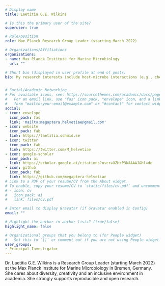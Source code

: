 ```yaml
---
# Display name
title: Laetitia G.E. Wilkins

# Is this the primary user of the site?
superuser: true

# Role/position
role: Max Planck Research Group Leader (starting March 2022)

# Organizations/Affiliations
organizations:
- name: Max Planck Institute for Marine Microbiology
  url: ""

# Short bio (displayed in user profile at end of posts)
bio: My research interests include host-microbe interactions (e.g., chemosymbioses), their evolution, and their role in ecosystem function and stability.


# Social/Academic Networking
# For available icons, see: https://sourcethemes.com/academic/docs/page-builder/#icons
#   For an email link, use "fas" icon pack, "envelope" icon, and a link in the
#   form "mailto:your-email@example.com" or "#contact" for contact widget.
social:
- icon: envelope
  icon_pack: fas
  link: 'mailto:megaptera.helvetiae@gmail.com'
- icon: website
  icon_pack: fab
  link: https://laetitia.schmid.se
- icon: twitter
  icon_pack: fab
  link: https://twitter.com/M_helvetiae
- icon: google-scholar
  icon_pack: ai
  link: https://scholar.google.at/citations?user=OZHrP3kAAAAJ&hl=de
- icon: github
  icon_pack: fab
  link: https://github.com/megaptera-helvetiae
# Link to a PDF of your resume/CV from the About widget.
# To enable, copy your resume/CV to `static/files/cv.pdf` and uncomment the lines below.
# - icon: cv
#   icon_pack: ai
#   link: files/cv.pdf

# Enter email to display Gravatar (if Gravatar enabled in Config)
email: ""

# Highlight the author in author lists? (true/false)
highlight_name: false

# Organizational groups that you belong to (for People widget)
#   Set this to `[]` or comment out if you are not using People widget.
user_groups:
- Principal Investigator
---
```


Dr. Laetitia G.E. Wilkins is a Research Group Leader (starting March 2022) at the Max Planck Institute for Marine Microbiology in Bremen, Germany. She cares about diversity, creativity and an inclusive environment in academia. She strongly supports reproducible and open research.

